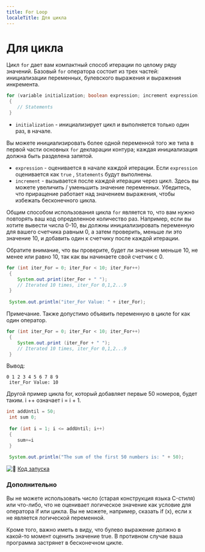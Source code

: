 ```yaml
---
title: For Loop
localeTitle: Для цикла
---
```

# Для цикла

Цикл `for` дает вам компактный способ итерации по целому ряду значений. Базовый `for` оператора состоит из трех частей: инициализации переменных, булевского выражения и выражения инкремента.

```java
for (variable initialization; boolean expression; increment expression) 
 { 
    // Statements 
 } 
```

*   `initialization` - инициализирует цикл и выполняется только один раз, в начале.

Вы можете инициализировать более одной переменной того же типа в первой части основных `for` декларации контура; каждая инициализация должна быть разделена запятой.

*   `expression` - оценивается в начале каждой итерации. Если `expression` оценивается как `true` , `Statements` будут выполнены.
*   `increment` - вызывается после каждой итерации через цикл. Здесь вы можете увеличить / уменьшить значение переменных. Убедитесь, что приращение работает над значением выражения, чтобы избежать бесконечного цикла.

Общим способом использования цикла `for` является то, что вам нужно повторять ваш код определенное количество раз. Например, если вы хотите вывести числа 0-10, вы должны инициализировать переменную для вашего счетчика равным 0, а затем проверить, меньше ли это значение 10, и добавить один к счетчику после каждой итерации.

Обратите внимание, что вы проверите, будет ли значение меньше 10, не менее или равно 10, так как вы начинаете свой счетчик с 0.

```java
for (int iter_For = 0; iter_For < 10; iter_For++) 
 { 
    System.out.print(iter_For + " "); 
    // Iterated 10 times, iter_For 0,1,2...9 
 } 
 
 System.out.println("iter_For Value: " + iter_For); 
```

Примечание. Также допустимо объявить переменную в цикле for как один оператор.

```java
for (int iter_For = 0; iter_For < 10; iter_For++) 
 { 
    System.out.print (iter_For + " "); 
    // Iterated 10 times, iter_For 0,1,2...9 
 } 
```

Вывод:
```
0 1 2 3 4 5 6 7 8 9 
 iter_For Value: 10 
```

Другой пример цикла for, который добавляет первые 50 номеров, будет таким. i ++ означает i = i + 1.

```java
int addUntil = 50; 
 int sum 0; 
 
 for (int i = 1; i <= addUntil; i++) 
 { 
    sum+=i 
 } 
 
 System.out.println("The sum of the first 50 numbers is: " + 50); 
```

![:rocket:](https://forum.freecodecamp.org/images/emoji/emoji_one/rocket.png?v=2 ": Ракета:") [Код запуска](https://repl.it/CJYr/0)

### Дополнительно

Вы не можете использовать число (старая конструкция языка C-стиля) или что-либо, что не оценивает логическое значение как условие для оператора if или цикла. Вы не можете, например, сказать if (x), если x не является логической переменной.

Кроме того, важно иметь в виду, что булево выражение должно в какой-то момент оценить значение true. В противном случае ваша программа застрянет в бесконечном цикле.